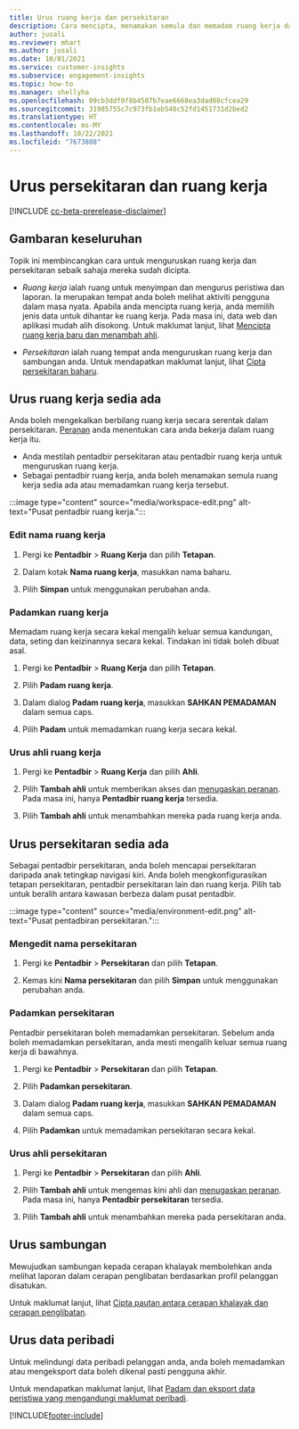 ```yaml
---
title: Urus ruang kerja dan persekitaran
description: Cara mencipta, menamakan semula dan memadam ruang kerja dan persekitaran.
author: jusali
ms.reviewer: mhart
ms.author: jusali
ms.date: 10/01/2021
ms.service: customer-insights
ms.subservice: engagement-insights
ms.topic: how-to
ms.manager: shellyha
ms.openlocfilehash: 09cb3ddf0f8b4507b7eae6668ea3dad08cfcea29
ms.sourcegitcommit: 31985755c7c973fb1eb540c52fd1451731d2bed2
ms.translationtype: HT
ms.contentlocale: ms-MY
ms.lasthandoff: 10/22/2021
ms.locfileid: "7673808"
---
```

# <a name="manage-environments-and-workspaces"></a>Urus persekitaran dan ruang kerja

[!INCLUDE [cc-beta-prerelease-disclaimer](includes/cc-beta-prerelease-disclaimer.md)]

## <a name="overview"></a>Gambaran keseluruhan

Topik ini membincangkan cara untuk menguruskan ruang kerja dan persekitaran sebaik sahaja mereka sudah dicipta. 

- *Ruang kerja* ialah ruang untuk menyimpan dan mengurus peristiwa dan laporan. Ia merupakan tempat anda boleh melihat aktiviti pengguna dalam masa nyata. Apabila anda mencipta ruang kerja, anda memilih jenis data untuk dihantar ke ruang kerja. Pada masa ini, data web dan aplikasi mudah alih disokong. Untuk maklumat lanjut, lihat [Mencipta ruang kerja baru dan menambah ahli](create-workspace.md).

- *Persekitaran* ialah ruang tempat anda menguruskan ruang kerja dan sambungan anda. Untuk mendapatkan maklumat lanjut, lihat [Cipta persekitaran baharu](create-new-environment.md).

## <a name="manage-an-existing-workspace"></a>Urus ruang kerja sedia ada

Anda boleh mengekalkan berbilang ruang kerja secara serentak dalam persekitaran. [Peranan](user-roles.md) anda menentukan cara anda bekerja dalam ruang kerja itu. 

 - Anda mestilah pentadbir persekitaran atau pentadbir ruang kerja untuk menguruskan ruang kerja.
 - Sebagai pentadbir ruang kerja, anda boleh menamakan semula ruang kerja sedia ada atau memadamkan ruang kerja tersebut. 

:::image type="content" source="media/workspace-edit.png" alt-text="Pusat pentadbir ruang kerja.":::

### <a name="edit-a-workspace-name"></a>Edit nama ruang kerja

1. Pergi ke **Pentadbir** > **Ruang Kerja** dan pilih **Tetapan**.

1. Dalam kotak **Nama ruang kerja**, masukkan nama baharu.

1. Pilih **Simpan** untuk menggunakan perubahan anda.

### <a name="delete-a-workspace"></a>Padamkan ruang kerja

Memadam ruang kerja secara kekal mengalih keluar semua kandungan, data, seting dan keizinannya secara kekal. Tindakan ini tidak boleh dibuat asal.

1. Pergi ke **Pentadbir** > **Ruang Kerja** dan pilih **Tetapan**.

1. Pilih **Padam ruang kerja**. 

1. Dalam dialog **Padam ruang kerja**, masukkan **SAHKAN PEMADAMAN** dalam semua caps. 

1. Pilih **Padam** untuk memadamkan ruang kerja secara kekal.

### <a name="manage-workspace-members"></a>Urus ahli ruang kerja

1. Pergi ke **Pentadbir** > **Ruang Kerja** dan pilih **Ahli**.

1. Pilih **Tambah ahli** untuk memberikan akses dan [menugaskan peranan](user-roles.md). Pada masa ini, hanya **Pentadbir ruang kerja** tersedia.

1. Pilih **Tambah ahli** untuk menambahkan mereka pada ruang kerja anda.

## <a name="manage-an-existing-environment"></a>Urus persekitaran sedia ada

Sebagai pentadbir persekitaran, anda boleh mencapai persekitaran daripada anak tetingkap navigasi kiri. Anda boleh mengkonfigurasikan tetapan persekitaran, pentadbir persekitaran lain dan ruang kerja. Pilih tab untuk beralih antara kawasan berbeza dalam pusat pentadbir.

:::image type="content" source="media/environment-edit.png" alt-text="Pusat pentadbiran persekitaran.":::

### <a name="edit-an-environment-name"></a>Mengedit nama persekitaran

1. Pergi ke **Pentadbir** > **Persekitaran** dan pilih **Tetapan**.

1. Kemas kini **Nama persekitaran** dan pilih **Simpan** untuk menggunakan perubahan anda.

### <a name="delete-an-environment"></a>Padamkan persekitaran

Pentadbir persekitaran boleh memadamkan persekitaran. Sebelum anda boleh memadamkan persekitaran, anda mesti mengalih keluar semua ruang kerja di bawahnya.

1. Pergi ke **Pentadbir** > **Persekitaran** dan pilih **Tetapan**.

1. Pilih **Padamkan persekitaran**. 

1. Dalam dialog **Padam ruang kerja**, masukkan **SAHKAN PEMADAMAN** dalam semua caps. 

1. Pilih **Padamkan** untuk memadamkan persekitaran secara kekal.

### <a name="manage-environment-members"></a>Urus ahli persekitaran

1. Pergi ke **Pentadbir** > **Persekitaran** dan pilih **Ahli**.

1. Pilih **Tambah ahli** untuk mengemas kini ahli dan [menugaskan peranan](user-roles.md). Pada masa ini, hanya **Pentadbir persekitaran** tersedia.

1. Pilih **Tambah ahli** untuk menambahkan mereka pada persekitaran anda.

## <a name="manage-connections"></a>Urus sambungan

Mewujudkan sambungan kepada cerapan khalayak membolehkan anda melihat laporan dalam cerapan penglibatan berdasarkan profil pelanggan disatukan. 

Untuk maklumat lanjut, lihat [Cipta pautan antara cerapan khalayak dan cerapan penglibatan](integrate-audience-insights-engagement-insights.md).

## <a name="manage-personal-data"></a>Urus data peribadi

Untuk melindungi data peribadi pelanggan anda, anda boleh memadamkan atau mengeksport data boleh dikenal pasti pengguna akhir.

Untuk mendapatkan maklumat lanjut, lihat [Padam dan eksport data peristiwa yang mengandungi maklumat peribadi](../dsr-rights-requests.md#deleting-and-exporting-event-data-containing-end-user-identifiable-information).

[!INCLUDE[footer-include](../includes/footer-banner.md)]
